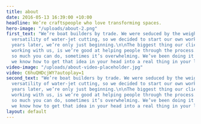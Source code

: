 ```yaml
---
title: about
date: 2016-05-13 16:39:00 +10:00
headline: We’re craftspeople who love transforming spaces.
hero-image: "/uploads/about-2.png"
first_text: "We’re boat builders by trade. We were seduced by the weight, feel and
  versatility of water-jet cutting, so we decided to start our own workshop. Eight
  years later, we’re only just beginning.\n\nThe biggest thing our clients say about
  working with us, is we’re good at helping people through the process. Because there’s
  so much you can do, sometimes it’s overwhelming. We’ve been doing it a while, so
  we know how to get that idea in your head into a real thing in your living space. "
video-image: "/uploads/about-video-placeholder.jpg"
video: C6huQHDcjWY?autoplay=1
second_text: "We’re boat builders by trade. We were seduced by the weight, feel and
  versatility of water-jet cutting, so we decided to start our own workshop. Eight
  years later, we’re only just beginning.\n\nThe biggest thing our clients say about
  working with us, is we’re good at helping people through the process. Because there’s
  so much you can do, sometimes it’s overwhelming. We’ve been doing it a while, so
  we know how to get that idea in your head into a real thing in your living space. "
layout: default
---
```




